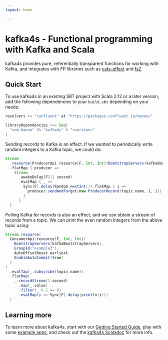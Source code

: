 ```yaml
---
layout: home

---
```


# kafka4s - Functional programming with Kafka and Scala

kafka4s provides pure, referentially transparent functions for working with Kafka, and integrates with FP libraries such as [cats-effect](https://typelevel.org/cats-effect) and [fs2](https://fs2.io).

## Quick Start

To use kafka4s in an existing SBT project with Scala 2.12 or a later version, add the following dependencies to your
`build.sbt` depending on your needs:

```scala
resolvers += "confluent" at "https://packages.confluent.io/maven/"

libraryDependencies ++= Seq(
  "com.banno" %% "kafka4s" % "<version>"
)
```

Sending records to Kafka is an effect. If we wanted to periodically write random integers to a Kafka topic, we could do:

```scala
Stream
  .resource(ProducerApi.resource[F, Int, Int](BootstrapServers(kafkaBootstrapServers)))
  .flatMap { producer =>
    Stream
      .awakeDelay[F](1 second)
      .evalMap { _ =>
        Sync[F].delay(Random.nextInt()).flatMap { i =>
          producer.sendAndForget(new ProducerRecord(topic.name, i, i))
        }
      }
  }
```

Polling Kafka for records is also an effect, and we can obtain a stream of records from a topic. We can print the even random integers from the above topic using:

```scala
Stream.resource(
  ConsumerApi.resource[F, Int, Int](
    BootstrapServers(kafkaBootstrapServers),
    GroupId("example3"),
    AutoOffsetReset.earliest,
    EnableAutoCommit(true)
  )
)
  .evalTap(_.subscribe(topic.name))
  .flatMap(
    _.recordStream(1.second)
      .map(_.value)
      .filter(_ % 2 == 0)
      .evalMap(i => Sync[F].delay(println(i)))
  )
```

## Learning more

To learn more about kafka4s, start with our [Getting Started Guide](./docs/index.md), play with some [example apps](https://github.com/Banno/kafka4s/tree/master/examples/src/main/scala), and check out the [kafka4s Scaladoc](https://www.javadoc.io/doc/com.banno/kafka4s_2.13) for more info.
